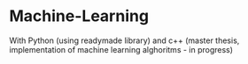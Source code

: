 # Machine-Learning
With Python (using readymade library) and c++ (master thesis, implementation of machine learning alghoritms - in progress)
